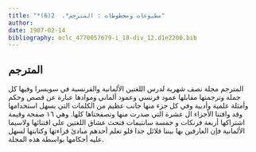 ```yaml
---
title: "*مطبوعات ومخطوطات : المترجم*.  2(6)"
author: 
date: 1907-02-14
bibliography: oclc_4770057679-i_18-div_12.d1e2200.bib
---
```




##  المترجم 


 المترجم مجلة نصف شهرية لدرس اللغتين الألمانية والفرنسية في سويسرا وفيها كل جملة وترجمتها مقابلها عمود فرنسي وعمود ألماني وموادها عبارة عن قصص وحكم وأمثلة علمية وأدبية وفي كل جزء منها جانب عظيم من الكلمات التي يسهل استخدامها وقد وافتنا الأجزاء ال  عشرة  التي صدرت منها وتصفحتاها كلها. وهي  ١٦  صفحة وقيمة اشتراكها  أربعة  فرنكات و  خمسة  سانتيمات فنحث عشاق اللغتين على اقتنائها ولاسيما الألمانية فإن العارفين بها بيننا قلائل جدا فلو تعلم أحدهم مبادئ قراءتها وكتابتها لسهل عليه أحكامها بواسطة هذه المجلة. 
